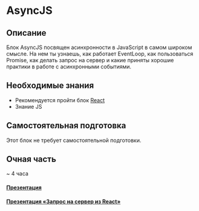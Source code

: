 # AsyncJS

## Описание
Блок AsyncJS посвящен асинхронности в JavaScript в самом широком смысле. На нем ты узнаешь, как  работает EventLoop, как пользоваться Promise, как делать запрос на сервер и какие приняты хорошие практики в работе с асинхронными событиями.

## Необходимые знания
- Рекомендуется пройти блок [React](https://github.com/kontur-courses/react)
- Знание JS


## Самостоятельная подготовка
Этот блок не требует самостоятельной подготовки. 

## Очная часть
~ 4 часа




#### [Презентация](https://kontur-courses.github.io/async-js/index.html#/)
#### [Презентация «Запрос на сервер из React»](https://kontur-courses.github.io/async-js/react-server-presentation.html#/)
